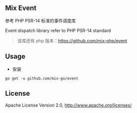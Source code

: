 ## Mix Event

参考 PHP PSR-14 标准的事件调度库

Event dispatch library refer to PHP PSR-14 standard

> 该库还有 php 版本：https://github.com/mix-php/event

## Usage

- 安装

```
go get -u github.com/mix-go/event
```

## License

Apache License Version 2.0, http://www.apache.org/licenses/
